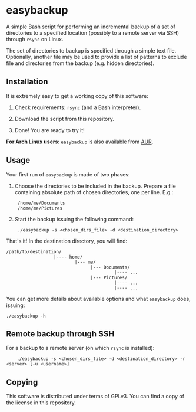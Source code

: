 # easybackup #

A simple Bash script for performing an incremental backup of a set of directories
to a specified location (possibly to a remote server via SSH) through `rsync`
on Linux.

The set of directories to backup is specified through a simple text file. 
Optionally, another file may be used to provide a list of patterns to exclude
file and directories from the backup (e.g. hidden directories).

## Installation ##

It is extremely easy to get a working copy of this software:

1. Check requirements: `rsync` (and a Bash interpreter).

2. Download the script from this repository.

3. Done! You are ready to try it!

**For Arch Linux users**: `easybackup` is also available from 
[AUR](https://aur.archlinux.org/packages/easybackup/).

## Usage ##

Your first run of `easybackup` is made of two phases:

1. Choose the directories to be included in the backup. Prepare a file
containing absolute path of chosen directories, one per line. E.g.:

		/home/me/Documents
		/home/me/Pictures

2. Start the backup issuing the following command:

		./easybackup -s <chosen_dirs_file> -d <destination_directory>

That's it! In the destination directory, you will find:

	/path/to/destination/
	                  |---- home/
	                          |--- me/
	                                |--- Documents/
	                                         |---- ...
	                                |--- Pictures/
	                                         |---- ...
	                                         |---- ...


You can get more details about available options and what `easybackup` does, issuing:

	./easybackup -h


## Remote backup through SSH ##

For a backup to a remote server (on which `rsync` is installed):

		./easybackup -s <chosen_dirs_file> -d <destination_directory> -r <server> [-u <username>]


## Copying ##

This software is distributed under terms of GPLv3.
You can find a copy of the license in this repository.

